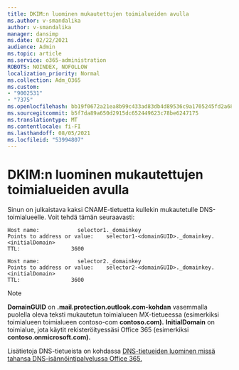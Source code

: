 ```yaml
---
title: DKIM:n luominen mukautettujen toimialueiden avulla
ms.author: v-smandalika
author: v-smandalika
manager: dansimp
ms.date: 02/22/2021
audience: Admin
ms.topic: article
ms.service: o365-administration
ROBOTS: NOINDEX, NOFOLLOW
localization_priority: Normal
ms.collection: Adm_O365
ms.custom:
- "9002531"
- "7375"
ms.openlocfilehash: bb19f0672a21ea8b99c433ad83db4d89536c9a1705245fd2a683471170ab51ee
ms.sourcegitcommit: b5f7da89a650d2915dc652449623c78be6247175
ms.translationtype: MT
ms.contentlocale: fi-FI
ms.lasthandoff: 08/05/2021
ms.locfileid: "53994807"
---
```

# <a name="set-up-dkim-with-custom-domains"></a>DKIM:n luominen mukautettujen toimialueiden avulla

Sinun on julkaistava kaksi CNAME-tietuetta kullekin mukautetulle DNS-toimialueelle. Voit tehdä tämän seuraavasti:

```console
Host name:            selector1._domainkey
Points to address or value:    selector1-<domainGUID>._domainkey.<initialDomain>
TTL:                3600

Host name:            selector2._domainkey
Points to address or value:    selector2-<domainGUID>._domainkey.<initialDomain>
TTL:                3600
```
> [!NOTE]
> **DomainGUID** on **.mail.protection.outlook.com-kohdan** vasemmalla puolella oleva teksti mukautetun toimialueen MX-tietueessa (esimerkiksi toimialueen toimialueen contoso-com **contoso.com).** **InitialDomain** on toimialue, jota käytit rekisteröityessäsi Office 365 (esimerkiksi **contoso.onmicrosoft.com).**

Lisätietoja DNS-tietueista on kohdassa [DNS-tietueiden luominen missä tahansa DNS-isännöintipalvelussa Office 365.](https://docs.microsoft.com/microsoft-365/admin/get-help-with-domains/create-dns-records-at-any-dns-hosting-provider)
